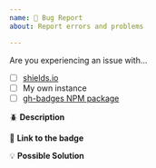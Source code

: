```yaml
---
name: 🐛 Bug Report
about: Report errors and problems

---
```


Are you experiencing an issue with...
 - [ ] [shields.io](https://shields.io/#/)
 - [ ] My own instance
 - [ ] [gh-badges NPM package](https://www.npmjs.com/package/gh-badges)

:beetle: **Description**
<!-- A clear and concise description of the problem. -->

:link: **Link to the badge**
<!--
If you are reporting a problem with a specific badge on shields.io,
provide a link to a badge demonstrating the error
-->

:bulb: **Possible Solution**
<!--- Optional: only if you have suggestions on a fix/reason for the bug -->


<!-- Love Shields? Please consider donating $10 to sustain our activities:
👉  https://opencollective.com/shields -->
